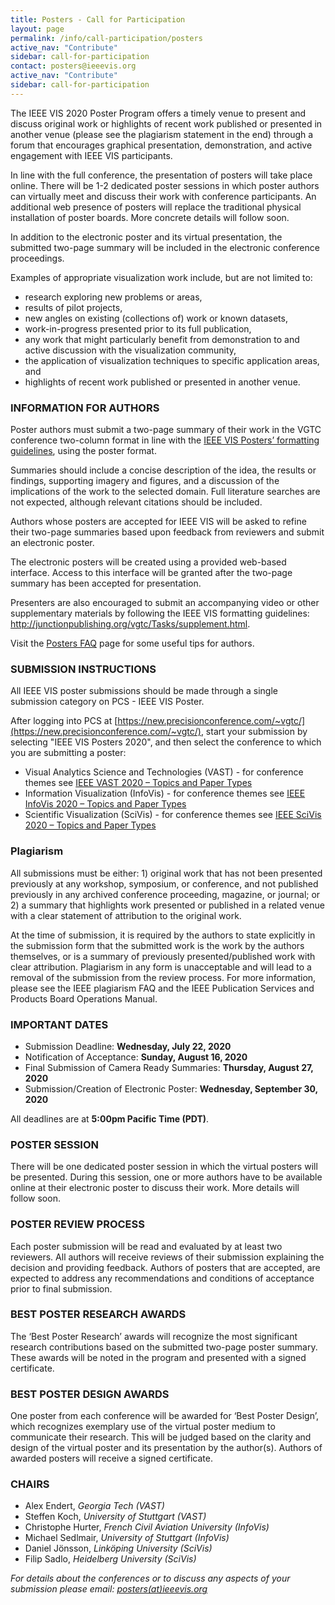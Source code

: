 ```yaml
---
title: Posters - Call for Participation
layout: page
permalink: /info/call-participation/posters
active_nav: "Contribute"
sidebar: call-for-participation
contact: posters@ieeevis.org
active_nav: "Contribute"
sidebar: call-for-participation
---
```


The IEEE VIS 2020 Poster Program offers a timely venue to present and discuss original work or highlights of recent work published or presented in another venue (please see the plagiarism statement in the end) through a forum that encourages graphical presentation, demonstration, and active engagement with IEEE VIS participants.

In line with the full conference, the presentation of posters will take place online. There will be 1-2 dedicated poster sessions in which poster authors can virtually meet and discuss their work with conference participants. An additional web presence of posters will replace the traditional physical installation of poster boards. More concrete details will follow soon.

In addition to the electronic poster and its virtual presentation, the submitted two-page summary will be included in the electronic conference proceedings.

Examples of appropriate visualization work include, but are not limited to:

* research exploring new problems or areas,
* results of pilot projects,
* new angles on existing (collections of) work or known datasets,
* work-in-progress presented prior to its full publication,
* any work that might particularly benefit from demonstration to and
  active discussion with the visualization community,
* the application of visualization techniques to
  specific application areas, and 
* highlights of recent work published or presented in another venue.

### INFORMATION FOR AUTHORS

Poster authors must submit a two-page summary of their work in the VGTC conference two-column format in line with the [IEEE VIS Posters’ formatting guidelines](http://vgtc.org/publications/conference), using the poster format.

Summaries should include a concise description of the idea, the results or findings, supporting imagery and figures, and a discussion of the implications of the work to the selected domain. Full literature searches are not expected, although relevant citations should be included.

Authors whose posters are accepted for IEEE VIS will be asked to refine their two-page summaries based upon feedback from reviewers and submit an electronic poster.

The electronic posters will be created using a provided web-based interface. Access to this interface will be granted after the two-page summary has been accepted for presentation.
  

Presenters are also encouraged to submit an accompanying video or other supplementary materials by following the IEEE VIS formatting guidelines: <http://junctionpublishing.org/vgtc/Tasks/supplement.html>.

Visit the [Posters FAQ](posters-faq) page for some useful tips for authors.

### SUBMISSION INSTRUCTIONS

All IEEE VIS poster submissions should be made through a single submission category on PCS - IEEE VIS Poster.

After logging into PCS at [https://new.precisionconference.com/~vgtc/](https://new.precisionconference.com/~vgtc/), start your submission by selecting "IEEE VIS Posters 2020", and then select the conference to which you are submitting a poster:

* Visual Analytics Science and Technologies (VAST) - for conference
  themes see [IEEE VAST 2020 – Topics and Paper Types](vast-paper-types)
* Information Visualization (InfoVis) - for conference themes see 
  [IEEE InfoVis 2020 – Topics and Paper Types](infovis-paper-types)
* Scientific Visualization (SciVis) - for conference themes see 
  [IEEE SciVis 2020 – Topics and Paper Types](scivis-paper-types)

### Plagiarism
All submissions must be either: 1) original work that has not been presented previously at any workshop, symposium, or conference, and not published previously in any archived conference proceeding, magazine, or journal; or 2) a summary that highlights work presented or published in a related venue with a clear statement of attribution to the original work.

At the time of submission, it is required by the authors to state explicitly in the submission form that the submitted work is the work by the authors themselves, or is a summary of previously presented/published work with clear attribution. Plagiarism in any form is unacceptable and will lead to a removal of the submission from the review process. For more information, please see the IEEE plagiarism FAQ and the IEEE Publication Services and Products Board Operations Manual.


### IMPORTANT DATES

* Submission Deadline: **Wednesday, July 22, 2020**
* Notification of Acceptance: **Sunday, August 16, 2020**
* Final Submission of Camera Ready Summaries: **Thursday, August 27, 2020**
* Submission/Creation of Electronic Poster: **Wednesday, September 30, 2020**

All deadlines are at **5:00pm Pacific Time (PDT)**.

### POSTER SESSION

There will be one dedicated poster session in which the virtual posters will be presented. During this session, one or more authors have to be available online at their electronic poster to discuss their work. More details will follow soon.

### POSTER REVIEW PROCESS

Each poster submission will be read and evaluated by at least two reviewers. All authors will receive reviews of their submission explaining the decision and providing feedback. Authors of posters that are accepted, are expected to address any recommendations and conditions of acceptance prior to final submission.

### BEST POSTER RESEARCH AWARDS 

The ‘Best Poster Research’ awards will recognize the most significant research contributions based on the submitted two-page poster summary. These awards will be noted in the program and presented with a signed certificate. 

### BEST POSTER DESIGN AWARDS

One poster from each conference will be awarded for ‘Best Poster Design’, which recognizes exemplary use of the virtual poster medium to communicate their research. This will be judged based on the clarity and design of the virtual poster and its presentation by the author(s). Authors of awarded posters will receive a signed certificate. 

### CHAIRS

* Alex Endert, *Georgia Tech (VAST)*
* Steffen Koch, *University of Stuttgart (VAST)*  
* Christophe Hurter, *French Civil Aviation University (InfoVis)*
* Michael Sedlmair, *University of Stuttgart (InfoVis)*  
* Daniel Jönsson, *Linköping University (SciVis)*  
* Filip Sadlo, *Heidelberg University (SciVis)* 



*For details about the conferences or to discuss any aspects of your submission please email: [posters(at)ieeevis.org](mailto:posters@ieeevis.org)*
